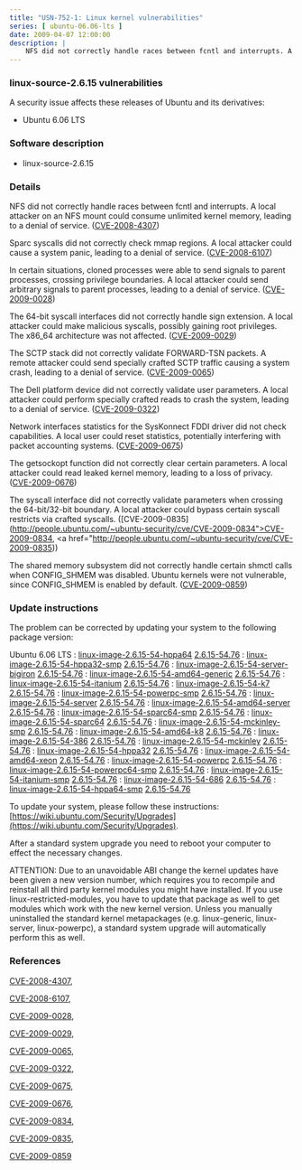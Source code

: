 ```yaml
---
title: "USN-752-1: Linux kernel vulnerabilities"
series: [ ubuntu-06.06-lts ]
date: 2009-04-07 12:00:00
description: |
    NFS did not correctly handle races between fcntl and interrupts. A local attacker on an NFS mount could consume unlimited kernel memory, leading to a denial of service. ([CVE-2008-4307](http://people.ubuntu.com/~ubuntu-security/cve/CVE-2008-4307))
--- 
```

 
### linux-source-2.6.15 vulnerabilities

A security issue affects these releases of Ubuntu and its derivatives:

* Ubuntu 6.06 LTS

### Software description

* linux-source-2.6.15 

### Details

NFS did not correctly handle races between fcntl and interrupts. A local attacker on an NFS mount could consume unlimited kernel memory, leading to a denial of service. ([CVE-2008-4307](http://people.ubuntu.com/~ubuntu-security/cve/CVE-2008-4307))

Sparc syscalls did not correctly check mmap regions. A local attacker could cause a system panic, leading to a denial of service. ([CVE-2008-6107](http://people.ubuntu.com/~ubuntu-security/cve/CVE-2008-6107))

In certain situations, cloned processes were able to send signals to parent processes, crossing privilege boundaries. A local attacker could send arbitrary signals to parent processes, leading to a denial of service. ([CVE-2009-0028](http://people.ubuntu.com/~ubuntu-security/cve/CVE-2009-0028))

The 64-bit syscall interfaces did not correctly handle sign extension. A local attacker could make malicious syscalls, possibly gaining root privileges. The x86_64 architecture was not affected. ([CVE-2009-0029](http://people.ubuntu.com/~ubuntu-security/cve/CVE-2009-0029))

The SCTP stack did not correctly validate FORWARD-TSN packets. A remote attacker could send specially crafted SCTP traffic causing a system crash, leading to a denial of service. ([CVE-2009-0065](http://people.ubuntu.com/~ubuntu-security/cve/CVE-2009-0065))

The Dell platform device did not correctly validate user parameters. A local attacker could perform specially crafted reads to crash the system, leading to a denial of service. ([CVE-2009-0322](http://people.ubuntu.com/~ubuntu-security/cve/CVE-2009-0322))

Network interfaces statistics for the SysKonnect FDDI driver did not check capabilities. A local user could reset statistics, potentially interfering with packet accounting systems. ([CVE-2009-0675](http://people.ubuntu.com/~ubuntu-security/cve/CVE-2009-0675))

The getsockopt function did not correctly clear certain parameters. A local attacker could read leaked kernel memory, leading to a loss of privacy. ([CVE-2009-0676](http://people.ubuntu.com/~ubuntu-security/cve/CVE-2009-0676))

The syscall interface did not correctly validate parameters when crossing the 64-bit/32-bit boundary. A local attacker could bypass certain syscall restricts via crafted syscalls. ([CVE-2009-0835](http://people.ubuntu.com/~ubuntu-security/cve/CVE-2009-0834">CVE-2009-0834</a>, <a href="http://people.ubuntu.com/~ubuntu-security/cve/CVE-2009-0835))

The shared memory subsystem did not correctly handle certain shmctl calls when CONFIG_SHMEM was disabled. Ubuntu kernels were not vulnerable, since CONFIG_SHMEM is enabled by default. ([CVE-2009-0859](http://people.ubuntu.com/~ubuntu-security/cve/CVE-2009-0859)) 

### Update instructions

The problem can be corrected by updating your system to the following package version:

Ubuntu 6.06 LTS
 : [linux-image-2.6.15-54-hppa64](https://launchpad.net/ubuntu/+source/linux-source-2.6.15) <span> [2.6.15-54.76](https://launchpad.net/ubuntu/+source/linux-source-2.6.15/2.6.15-54.76) </span> 
 : [linux-image-2.6.15-54-hppa32-smp](https://launchpad.net/ubuntu/+source/linux-source-2.6.15) <span> [2.6.15-54.76](https://launchpad.net/ubuntu/+source/linux-source-2.6.15/2.6.15-54.76) </span> 
 : [linux-image-2.6.15-54-server-bigiron](https://launchpad.net/ubuntu/+source/linux-source-2.6.15) <span> [2.6.15-54.76](https://launchpad.net/ubuntu/+source/linux-source-2.6.15/2.6.15-54.76) </span> 
 : [linux-image-2.6.15-54-amd64-generic](https://launchpad.net/ubuntu/+source/linux-source-2.6.15) <span> [2.6.15-54.76](https://launchpad.net/ubuntu/+source/linux-source-2.6.15/2.6.15-54.76) </span> 
 : [linux-image-2.6.15-54-itanium](https://launchpad.net/ubuntu/+source/linux-source-2.6.15) <span> [2.6.15-54.76](https://launchpad.net/ubuntu/+source/linux-source-2.6.15/2.6.15-54.76) </span> 
 : [linux-image-2.6.15-54-k7](https://launchpad.net/ubuntu/+source/linux-source-2.6.15) <span> [2.6.15-54.76](https://launchpad.net/ubuntu/+source/linux-source-2.6.15/2.6.15-54.76) </span> 
 : [linux-image-2.6.15-54-powerpc-smp](https://launchpad.net/ubuntu/+source/linux-source-2.6.15) <span> [2.6.15-54.76](https://launchpad.net/ubuntu/+source/linux-source-2.6.15/2.6.15-54.76) </span> 
 : [linux-image-2.6.15-54-server](https://launchpad.net/ubuntu/+source/linux-source-2.6.15) <span> [2.6.15-54.76](https://launchpad.net/ubuntu/+source/linux-source-2.6.15/2.6.15-54.76) </span> 
 : [linux-image-2.6.15-54-amd64-server](https://launchpad.net/ubuntu/+source/linux-source-2.6.15) <span> [2.6.15-54.76](https://launchpad.net/ubuntu/+source/linux-source-2.6.15/2.6.15-54.76) </span> 
 : [linux-image-2.6.15-54-sparc64-smp](https://launchpad.net/ubuntu/+source/linux-source-2.6.15) <span> [2.6.15-54.76](https://launchpad.net/ubuntu/+source/linux-source-2.6.15/2.6.15-54.76) </span> 
 : [linux-image-2.6.15-54-sparc64](https://launchpad.net/ubuntu/+source/linux-source-2.6.15) <span> [2.6.15-54.76](https://launchpad.net/ubuntu/+source/linux-source-2.6.15/2.6.15-54.76) </span> 
 : [linux-image-2.6.15-54-mckinley-smp](https://launchpad.net/ubuntu/+source/linux-source-2.6.15) <span> [2.6.15-54.76](https://launchpad.net/ubuntu/+source/linux-source-2.6.15/2.6.15-54.76) </span> 
 : [linux-image-2.6.15-54-amd64-k8](https://launchpad.net/ubuntu/+source/linux-source-2.6.15) <span> [2.6.15-54.76](https://launchpad.net/ubuntu/+source/linux-source-2.6.15/2.6.15-54.76) </span> 
 : [linux-image-2.6.15-54-386](https://launchpad.net/ubuntu/+source/linux-source-2.6.15) <span> [2.6.15-54.76](https://launchpad.net/ubuntu/+source/linux-source-2.6.15/2.6.15-54.76) </span> 
 : [linux-image-2.6.15-54-mckinley](https://launchpad.net/ubuntu/+source/linux-source-2.6.15) <span> [2.6.15-54.76](https://launchpad.net/ubuntu/+source/linux-source-2.6.15/2.6.15-54.76) </span> 
 : [linux-image-2.6.15-54-hppa32](https://launchpad.net/ubuntu/+source/linux-source-2.6.15) <span> [2.6.15-54.76](https://launchpad.net/ubuntu/+source/linux-source-2.6.15/2.6.15-54.76) </span> 
 : [linux-image-2.6.15-54-amd64-xeon](https://launchpad.net/ubuntu/+source/linux-source-2.6.15) <span> [2.6.15-54.76](https://launchpad.net/ubuntu/+source/linux-source-2.6.15/2.6.15-54.76) </span> 
 : [linux-image-2.6.15-54-powerpc](https://launchpad.net/ubuntu/+source/linux-source-2.6.15) <span> [2.6.15-54.76](https://launchpad.net/ubuntu/+source/linux-source-2.6.15/2.6.15-54.76) </span> 
 : [linux-image-2.6.15-54-powerpc64-smp](https://launchpad.net/ubuntu/+source/linux-source-2.6.15) <span> [2.6.15-54.76](https://launchpad.net/ubuntu/+source/linux-source-2.6.15/2.6.15-54.76) </span> 
 : [linux-image-2.6.15-54-itanium-smp](https://launchpad.net/ubuntu/+source/linux-source-2.6.15) <span> [2.6.15-54.76](https://launchpad.net/ubuntu/+source/linux-source-2.6.15/2.6.15-54.76) </span> 
 : [linux-image-2.6.15-54-686](https://launchpad.net/ubuntu/+source/linux-source-2.6.15) <span> [2.6.15-54.76](https://launchpad.net/ubuntu/+source/linux-source-2.6.15/2.6.15-54.76) </span> 
 : [linux-image-2.6.15-54-hppa64-smp](https://launchpad.net/ubuntu/+source/linux-source-2.6.15) <span> [2.6.15-54.76](https://launchpad.net/ubuntu/+source/linux-source-2.6.15/2.6.15-54.76) </span> 

To update your system, please follow these instructions: [https://wiki.ubuntu.com/Security/Upgrades](https://wiki.ubuntu.com/Security/Upgrades).

After a standard system upgrade you need to reboot your computer to effect the necessary changes.

ATTENTION: Due to an unavoidable ABI change the kernel updates have been given a new version number, which requires you to recompile and reinstall all third party kernel modules you might have installed. If you use linux-restricted-modules, you have to update that package as well to get modules which work with the new kernel version. Unless you manually uninstalled the standard kernel metapackages (e.g. linux-generic, linux-server, linux-powerpc), a standard system upgrade will automatically perform this as well. 

### References

 [CVE-2008-4307](http://people.ubuntu.com/~ubuntu-security/cve/CVE-2008-4307), 

 [CVE-2008-6107](http://people.ubuntu.com/~ubuntu-security/cve/CVE-2008-6107), 

 [CVE-2009-0028](http://people.ubuntu.com/~ubuntu-security/cve/CVE-2009-0028), 

 [CVE-2009-0029](http://people.ubuntu.com/~ubuntu-security/cve/CVE-2009-0029), 

 [CVE-2009-0065](http://people.ubuntu.com/~ubuntu-security/cve/CVE-2009-0065), 

 [CVE-2009-0322](http://people.ubuntu.com/~ubuntu-security/cve/CVE-2009-0322), 

 [CVE-2009-0675](http://people.ubuntu.com/~ubuntu-security/cve/CVE-2009-0675), 

 [CVE-2009-0676](http://people.ubuntu.com/~ubuntu-security/cve/CVE-2009-0676), 

 [CVE-2009-0834](http://people.ubuntu.com/~ubuntu-security/cve/CVE-2009-0834), 

 [CVE-2009-0835](http://people.ubuntu.com/~ubuntu-security/cve/CVE-2009-0835), 

 [CVE-2009-0859](http://people.ubuntu.com/~ubuntu-security/cve/CVE-2009-0859)
 
